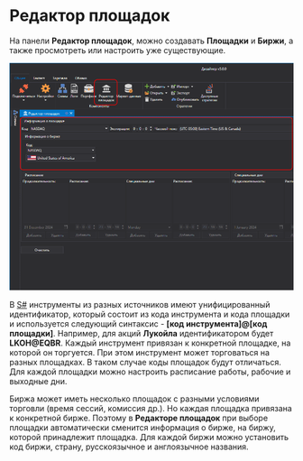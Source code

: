 # Редактор площадок

На панели **Редактор площадок**, можно создавать **Площадки** и **Биржи**, а также просмотреть или настроить уже существующие.

![Designer Boards](../../../images/designer_boards.png)

В [S\#](../../api.md) инструменты из разных источников имеют унифицированный идентификатор, который состоит из кода инструмента и кода площадки и используется следующий синтаксис \- **\[код инструмента\]@\[код площадки\]**. Например, для акций **Лукойла** идентификатором будет **LKOH@EQBR**. Каждый инструмент привязан к конкретной площадке, на которой он торгуется. При этом инструмент может торговаться на разных площадках. В таком случае коды площадок будут отличаться. Для каждой площадки можно настроить расписание работы, рабочие и выходные дни.

Биржа может иметь несколько площадок с разными условиями торговли (время сессий, комиссия др.). Но каждая площадка привязана к конкретной бирже. Поэтому в **Редакторе площадок** при выборе площадки автоматически сменится информация о бирже, на биржу, которой принадлежит площадка. Для каждой биржи можно установить код биржи, страну, русскоязычное и англоязычное названия.
